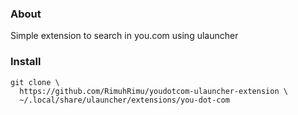 ### About

Simple extension to search in you.com using ulauncher

### Install

```
git clone \
  https://github.com/RimuhRimu/youdotcom-ulauncher-extension \
  ~/.local/share/ulauncher/extensions/you-dot-com
```
